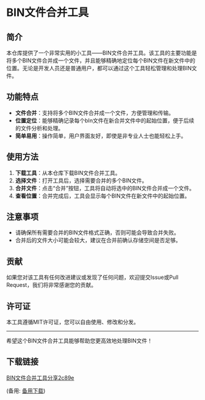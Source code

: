  # BIN文件合并工具

 ## 简介
 本仓库提供了一个非常实用的小工具——BIN文件合并工具。该工具的主要功能是将多个BIN文件合并成一个文件，并且能够精确地定位每个BIN文件在新文件中的位置。无论是开发人员还是普通用户，都可以通过这个工具轻松管理和处理BIN文件。

 ## 功能特点
 - **文件合并**：支持将多个BIN文件合并成一个文件，方便管理和传输。
 - **位置定位**：能够精确记录每个bIn文件在新合并文件中的起始位置，便于后续的文件分析和处理。
 - **简单易用**：操作简单，用户界面友好，即使是非专业人士也能轻松上手。

 ## 使用方法
 1. **下载工具**：从本仓库下载BIN文件合并工具。
 2. **选择文件**：打开工具后，选择需要合并的多个BIN文件。
 3. **合并文件**：点击“合并”按钮，工具将自动将选中的BIN文件合并成一个文件。
 4. **查看位置**：合并完成后，工具会显示每个BIN文件在新文件中的起始位置。

 ## 注意事项
 - 请确保所有需要合并的BIN文件格式正确，否则可能会导致合并失败。
 - 合并后的文件大小可能会较大，建议在合并前确认存储空间是否足够。

 ## 贡献
 如果您对该工具有任何改进建议或发现了任何问题，欢迎提交Issue或Pull Request，我们将非常感谢您的贡献。

 ## 许可证
 本工具遵循MIT许可证，您可以自由使用、修改和分发。

 ---

 希望这个BIN文件合并工具能够帮助您更高效地处理BIN文件！

 ## 下载链接
 [BIN文件合并工具分享2c89e](https://pan.quark.cn/s/912a6e3d9a7c) 

 (备用: [备用下载](https://pan.baidu.com/s/1AcsZ35XstWPl_5ROni6THg?pwd=1234))
